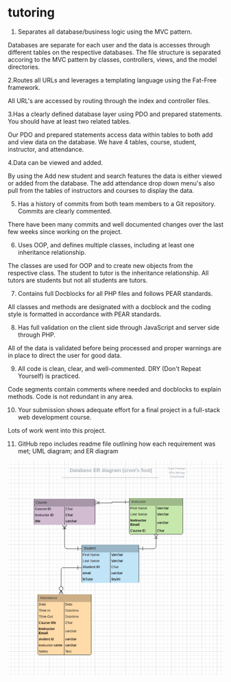 # tutoring

1. Separates all database/business logic using the MVC pattern.

Databases are separate for each user and the data is accesses through different tables on the respective databases. The file structure is separated accoring to the MVC pattern by classes, controllers, views, and the model directories. 

2.Routes all URLs and leverages a templating language using the Fat-Free framework.

All URL's are accessed by routing through the index and controller files. 

3.Has a clearly defined database layer using PDO and prepared statements. You should have at least two related tables.

Our PDO and prepared statements access data within tables to both add and view data on the database. We have 4 tables, course, student,
instructor, and attendance. 

4.Data can be viewed and added.

By using the Add new student and search features the data is either viewed or added from the database. The add attendance drop down
menu's also pull from the tables of instructors and courses to display the data.

5. Has a history of commits from both team members to a Git repository. Commits are clearly commented.

There have been many commits and well documented changes over the last few weeks since working on the project.

6. Uses OOP, and defines multiple classes, including at least one inheritance relationship.

The classes are used for OOP and to create new objects from the respective class. The student to tutor is the inheritance relationship.
All tutors are students but not all students are tutors. 

7. Contains full Docblocks for all PHP files and follows PEAR standards.

All classes and methods are designated with a docblock and the coding style is formatted in accordance with PEAR standards. 

8. Has full validation on the client side through JavaScript and server side through PHP.

All of the data is validated before being processed and proper warnings are in place to direct the user for good data.

9. All code is clean, clear, and well-commented. DRY (Don't Repeat Yourself) is practiced.

Code segments contain comments where needed and docblocks to explain methods. Code is not redundant in any area.

10. Your submission shows adequate effort for a final project in a full-stack web development course.

Lots of work went into this project. 

11. GitHub repo includes readme file outlining how each requirement was met; UML diagram; and ER diagram


![](images/FinalERD.PNG)

